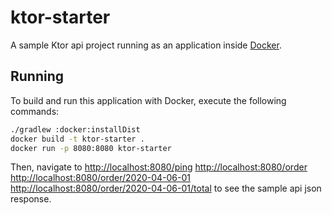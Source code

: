 # ktor-starter

A sample Ktor api project running as an application inside [Docker](https://www.docker.com/).

## Running

To build and run this application with Docker, execute the following commands:

```bash
./gradlew :docker:installDist
docker build -t ktor-starter .
docker run -p 8080:8080 ktor-starter
```
 
Then, navigate to 
[http://localhost:8080/ping](http://localhost:8080/ping)
[http://localhost:8080/order](http://localhost:8080/order)
[http://localhost:8080/order/2020-04-06-01](http://localhost:8080/order/2020-04-06-01)
[http://localhost:8080/order/2020-04-06-01/total](http://localhost:8080/order/2020-04-06-01/total)
to see the sample api json response.

